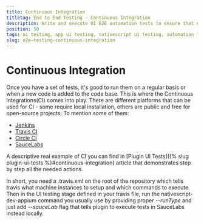 ```yaml
---
title: Continuous Integration
titletag: End to End Testing - Continuous Integration
description: Write and execute UI E2E automation tests to ensure that newly added features are working correctly and no regressions are introduced in the mobile app.
position: 50
tags: ui testing, app ui testing, nativescript ui testing, automation testing, app automation testing, nativescript automation testing, appium, ui test automation, e2e testing
slug: e2e-testing-continuous-integration
---
```


# Continuous Integration

Once you have a set of tests, it's good to run them on a regular basis or when a new code is added to the code base. This is where the Continuous Integrations(CI) comes into play. There are different platforms that can be used for CI - some require local installation, others are public and free for open-source projects. To mention some of them:

- [Jenkins](https://jenkins.io/)
- [Travis CI](https://travis-ci.org/)
- [Circle CI](https://circleci.com/)
- [SauceLabs](https://saucelabs.com/)


A descriptive real example of CI you can find in [Plugin UI Tests]({% slug plugin-ui-tests %}#continuous-integration) article that demonstrates step by step all the needed actions.

In short, you need a .travis.xml on the root of the repository which tells travis what machine instances to setup and which commands to execute. Then in the UI testing stage defined in your travis file, run the nativescript-dev-appium command you usually use by providing proper *--runType* and just add *--sauceLab* flag that tells plugin to execute tests in SauceLabs instead locally.
